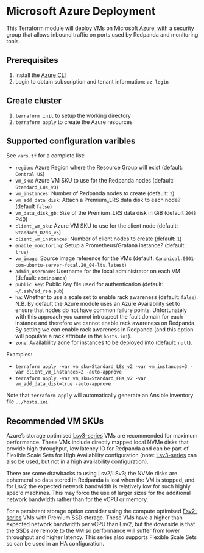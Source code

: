 # Microsoft Azure Deployment

This Terraform module will deploy VMs on Microsoft Azure, with a security group that allows inbound traffic on ports used by Redpanda and monitoring tools.

## Prerequisites

1. Install the [Azure CLI](https://docs.microsoft.com/en-us/cli/azure/install-azure-cli)
2. Login to obtain subscription and tenant information: `az login`

## Create cluster

1. `terraform init` to setup the working directory
2. `terraform apply` to create the Azure resources

## Supported configuration varibles

See `vars.tf` for a complete list:
- `region`: Azure Region where the Resource Group will exist (default: `Central US`)
- `vm_sku`: Azure VM SKU to use for the Redpanda nodes (default: `Standard_L8s_v3`)
- `vm_instances`: Number of Redpanda nodes to create (default: `3`)
- `vm_add_data_disk`: Attach a Premium_LRS data disk to each node? (default `false`)
- `vm_data_disk_gb`: Size of the Premium_LRS data disk in GiB (default `2048` P40)
- `client_vm_sku`: Azure VM SKU to use for the client node (default: `Standard_D2ds_v5`)
- `client_vm_instances`: Number of client nodes to create (default: `1`)
- `enable_monitoring`: Setup a Prometheus/Grafana instance? (default: `true`)
- `vm_image`: Source image reference for the VMs (default: `Canonical.0001-com-ubuntu-server-focal.20_04-lts.latest`)
- `admin_username`: Username for the local administrator on each VM (default: `adminpanda`)
- `public_key`: Public Key file used for authentication (default: `~/.ssh/id_rsa.pub`)
- `ha`: Whether to use a scale set to enable rack awareness (default: `false`). N.B. By default the Azure module uses an Azure Availability set to ensure that nodes do not have common failure points. Unfortunately with this approach you cannot introspect the fault domain for each instance and therefore we cannot enable rack awareness on Redpanda. By setting we can enable rack awareness in Redpanda (and this option will populate a rack attribute in the `hosts.ini`). 
- `zone`: Availability zone for instances to be deployed into (default: `null`).

Examples:
- `terraform apply -var vm_sku=Standard_L8s_v2 -var vm_instances=3 -var client_vm_instances=2 -auto-approve`
- `terraform apply -var vm_sku=Standard_F8s_v2 -var vm_add_data_disk=true -auto-approve`

Note that `terraform apply` will automatically generate an Ansible inventory file `../hosts.ini`.

## Recommended VM SKUs

Azure’s storage optimised [Lsv3-series](https://learn.microsoft.com/en-us/azure/virtual-machines/lsv3-series) VMs are recommended for maximum performance. These VMs include directly mapped local NVMe disks that provide high throughput, low latency IO for Redpanda and can be part of Flexible Scale Sets for High Availability configuration (note: [Lsv3-series](https://learn.microsoft.com/en-us/azure/virtual-machines/lsv3-series) can also be used, but not in a high availability configuration). 

There are some drawbacks to using Lsv2/LSv3; the NVMe disks are ephemeral so data stored in Redpanda is lost when the VM is stopped, and for Lsv2 the expected network bandwidth is relatively low for such highly spec'd machines. This may force the use of larger sizes for the additional network bandwidth rather than for the vCPU or memory.

For a persistent storage option consider using the compute optimised [Fsv2-series](https://docs.microsoft.com/en-us/azure/virtual-machines/fsv2-series) VMs with Premium SSD storage. These VMs have a higher than expected network bandwidth per vCPU than Lsv2, but the downside is that the SSDs are remote to the VM so performance will suffer from lower throughput and higher latency. This series also supports Flexible Scale Sets so can be used in an HA configuration.
